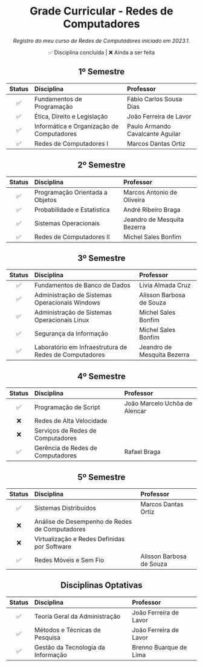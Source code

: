 <h1 align="center">Grade Curricular - Redes de Computadores</h1>

<p align="center"><em>Registro do meu curso de Redes de Computadores iniciado em 2023.1.</em></p>

<p align="center">✅ Disciplina concluída | ❌ Ainda a ser feita</p>

<h2 align="center">1º Semestre</h2>

<div align="center">

Status | Disciplina | Professor
:---:|:---|:---
✅ | Fundamentos de Programação | Fábio Carlos Sousa Dias
✅ | Ética, Direito e Legislação | João Ferreira de Lavor
✅ | Informática e Organização de Computadores | Paulo Armando Cavalcante Aguilar
✅ | Redes de Computadores I | Marcos Dantas Ortiz

</div>

<h2 align="center">2º Semestre</h2>

<div align="center">

Status | Disciplina | Professor
:---:|:---|:---
✅ | Programação Orientada a Objetos | Marcos Antonio de Oliveira
✅ | Probabilidade e Estatística | André Ribeiro Braga
✅ | Sistemas Operacionais | Jeandro de Mesquita Bezerra
✅ | Redes de Computadores II | Michel Sales Bonfim

</div>

<h2 align="center">3º Semestre</h2>

<div align="center">

Status | Disciplina | Professor
:---:|:---|:---
✅ | Fundamentos de Banco de Dados | Lívia Almada Cruz
✅ | Administração de Sistemas Operacionais Windows | Alisson Barbosa de Souza
✅ | Administração de Sistemas Operacionais Linux | Michel Sales Bonfim
✅  | Segurança da Informação | Michel Sales Bonfim
✅  | Laboratório em Infraestrutura de Redes de Computadores | Jeandro de Mesquita Bezerra

</div>

<h2 align="center">4º Semestre</h2>

<div align="center">

Status | Disciplina | Professor
:---:|:---|:---
✅ | Programação de Script | João Marcelo Uchôa de Alencar
❌ | Redes de Alta Velocidade |
❌ | Serviços de Redes de Computadores |
✅  | Gerência de Redes de Computadores | Rafael Braga

</div>

<h2 align="center">5º Semestre</h2>

<div align="center">

Status | Disciplina | Professor
:---:|:---|:---
✅ | Sistemas Distribuídos | Marcos Dantas Ortiz
❌ | Análise de Desempenho de Redes de Computadores |
❌ | Virtualização e Redes Definidas por Software |
✅ | Redes Móveis e Sem Fio | Alisson Barbosa de Souza

</div>

<h2 align="center">Disciplinas Optativas</h2>
<div align="center">

Status | Disciplina | Professor
:---:|:---|:---
✅ | Teoria Geral da Administração | João Ferreira de Lavor
✅ | Métodos e Técnicas de Pesquisa | João Ferreira de Lavor
✅  | Gestão da Tecnologia da Informação | Brenno Buarque de Lima

</div>
